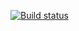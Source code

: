 [![Build status](https://ci.appveyor.com/api/projects/status/99cqx7s1w60n3875?svg=true)](https://ci.appveyor.com/project/TatianaYuryeva/unit-test-func)